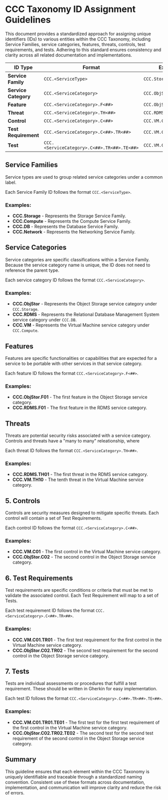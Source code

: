 # CCC Taxonomy ID Assignment Guidelines

This document provides a standardized approach for assigning unique identifiers (IDs) to various entities within the CCC Taxonomy, including Service Families, service categories, features, threats, controls, test requirements, and tests. Adhering to this standard ensures consistency and clarity across all related documentation and implementations.

| **ID Type**          | **Format**                                  | **Example**            |
| -------------------- | ------------------------------------------- | ---------------------- |
| **Service Family**   | `CCC.<ServiceType>`                         | `CCC.Storage`          |
| **Service Category** | `CCC.<ServiceCategory>`                     | `CCC.ObjStor`          |
| **Feature**          | `CCC.<ServiceCategory>.F<##>`               | `CCC.ObjStor.F01`      |
| **Threat**           | `CCC.<ServiceCategory>.TH<##>`              | `CCC.RDMS.TH01`        |
| **Control**          | `CCC.<ServiceCategory>.C<##>`               | `CCC.VM.C01`           |
| **Test Requirement** | `CCC.<ServiceCategory>.C<##>.TR<##>`        | `CCC.VM.C01.TR01`      |
| **Test**             | `CCC.<ServiceCategory>.C<##>.TR<##>.TE<##>` | `CCC.VM.C01.TR01.TE01` |

## Service Families

Service types are used to group related service categories under a common label.

Each Service Family ID follows the format `CCC.<ServiceType>`.

### Examples:

- **CCC.Storage** - Represents the Storage Service Family.
- **CCC.Compute** - Represents the Compute Service Family.
- **CCC.DB** - Represents the Database Service Family.
- **CCC.Network** - Represents the Networking Service Family.

## Service Categories

Service categories are specific classifications within a Service Family. Because the service category name is unique, the ID does not need to reference the parent type.

Each service category ID follows the format `CCC.<ServiceCategory>`.

### Examples:

- **CCC.ObjStor** - Represents the Object Storage service category under `CCC.Storage`.
- **CCC.RDMS** - Represents the Relational Database Management System service category under `CCC.DB`.
- **CCC.VM** - Represents the Virtual Machine service category under `CCC.Compute`.

## Features

Features are specific functionalities or capabilities that are expected for a service to be portable with other services in that service category.

Each feature ID follows the format `CCC.<ServiceCategory>.F<##>`.

### Examples:

- **CCC.ObjStor.F01** - The first feature in the Object Storage service category.
- **CCC.RDMS.F01** - The first feature in the RDMS service category.

## Threats

Threats are potential security risks associated with a service category.
Controls and threats have a "many to many" releationship, where

Each threat ID follows the format `CCC.<ServiceCategory>.TH<##>`.

### Examples:

- **CCC.RDMS.TH01** - The first threat in the RDMS service category.
- **CCC.VM.TH10** - The tenth threat in the Virtual Machine service category.

## 5. Controls

Controls are security measures designed to mitigate specific threats.
Each control will contain a set of Test Requirements.

Each control ID follows the format `CCC.<ServiceCategory>.C<##>`.

### Examples:

- **CCC.VM.C01** - The first control in the Virtual Machine service category.
- **CCC.ObjStor.C02** - The second control in the Object Storage service category.

## 6. Test Requirements

Test requirements are specific conditions or criteria that must be met to validate the associated control.
Each Test Requirement will map to a set of Tests.

Each test requirement ID follows the format `CCC.<ServiceCategory>.C<##>.TR<##>`.

### Examples:

- **CCC.VM.C01.TR01** - The first test requirement for the first control in the Virtual Machine service category.
- **CCC.ObjStor.C02.TR02** - The second test requirement for the second control in the Object Storage service category.

## 7. Tests

Tests are individual assessments or procedures that fulfill a test requirement. These should be written in Gherkin for easy implementation.

Each test ID follows the format `CCC.<ServiceCategory>.C<##>.TR<##>.TE<##>`.

### Examples:

- **CCC.VM.C01.TR01.TE01** - The first test for the first test requirement of the first control in the Virtual Machine service category.
- **CCC.ObjStor.C02.TR02.TE02** - The second test for the second test requirement of the second control in the Object Storage service category.

## Summary

This guideline ensures that each element within the CCC Taxonomy is uniquely identifiable and traceable through a standardized naming convention. Consistent use of these formats across documentation, implementation, and communication will improve clarity and reduce the risk of errors.
